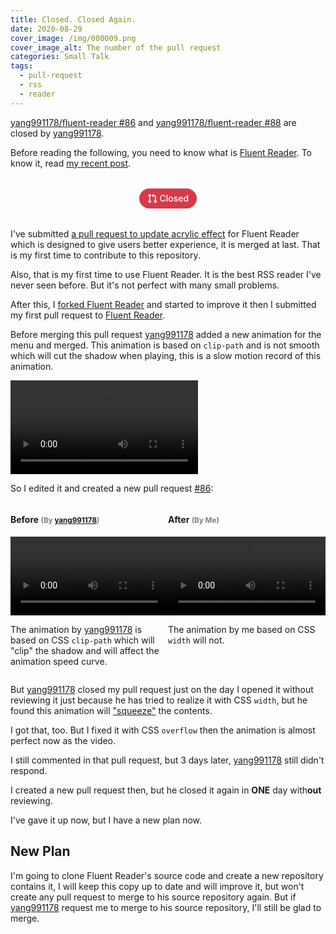 ```yaml
---
title: Closed. Closed Again.
date: 2020-08-29
cover_image: /img/000009.png
cover_image_alt: The number of the pull request
categories: Small Talk
tags:
  - pull-request
  - rss
  - reader
---
```


[yang991178/fluent-reader #86](https://github.com/yang991178/fluent-reader/pull/86) and [yang991178/fluent-reader #88](https://github.com/yang991178/fluent-reader/pull/88) are closed by [yang991178](https://github.com/yang991178).

<!-- more -->

Before reading the following, you need to know what is [Fluent Reader](https://hyliu.me/fluent-reader/). To know it, read [my recent post](/2020/08/28/Do-you-use-RSS/).

<div class="container">
    <div style="margin: 32px 0; text-align: center">
        <span title="Status: Closed" style="display:inline-block;padding:5px 12px;font-size:14px;font-weight:500;line-height:20px;color:#fff;text-align:center;white-space:nowrap;background-color:#6a737d;border:1px solid transparent;border-radius:2em; background-color: #d73a49;">
            <svg height="16" style="display:inline-block;fill:currentColor;vertical-align:text-bottom" viewBox="0 0 16 16" version="1.1" width="16" aria-hidden="true"><path fill-rule="evenodd" d="M7.177 3.073L9.573.677A.25.25 0 0110 .854v4.792a.25.25 0 01-.427.177L7.177 3.427a.25.25 0 010-.354zM3.75 2.5a.75.75 0 100 1.5.75.75 0 000-1.5zm-2.25.75a2.25 2.25 0 113 2.122v5.256a2.251 2.251 0 11-1.5 0V5.372A2.25 2.25 0 011.5 3.25zM11 2.5h-1V4h1a1 1 0 011 1v5.628a2.251 2.251 0 101.5 0V5A2.5 2.5 0 0011 2.5zm1 10.25a.75.75 0 111.5 0 .75.75 0 01-1.5 0zM3.75 12a.75.75 0 100 1.5.75.75 0 000-1.5z"></path></svg> Closed
        </span>
    </div>
</div>

I've submitted [a pull request to update acrylic effect](https://github.com/yang991178/fluent-reader/pull/72) for Fluent Reader which is designed to give users better experience, it is merged at last. That is my first time to contribute to this repository.

Also, that is my first time to use Fluent Reader. It is the best RSS reader I've never seen before. But it's not perfect with many small problems.

After this, I [forked Fluent Reader](https://github.com/MrWillCom/acrylic-reader) and started to improve it then I submitted my first pull request to [Fluent Reader](https://hyliu.me/fluent-reader/).

Before merging this pull request [yang991178](https://github.com/yang991178) added a new animation for the menu and merged. This animation is based on `clip-path` and is not smooth which will cut the shadow when playing, this is a slow motion record of this animation.

<video loop autoplay>
    <source src="/media/000002.mp4" type="video/mp4">
    Sorry, your browser doesn't support embedded videos.
</video>

So I edited it and created a new pull request [#86](https://github.com/yang991178/fluent-reader/pull/86):

<div class="container" style="display: flex">
<h4 style="flex: 1">Before <small style="color: grey">(By <a href="https://github.com/yang991178">yang991178</a>)</small></h4>
<h4 style="flex: 1">After <small style="color: grey">(By Me)</small></h4>
</div>
<div class="container" style="display: flex">
    <video loop autoplay style="width: calc(100% /2); padding: 0">
        <source src="/media/000000.mp4" type="video/mp4">
        Sorry, your browser doesn't support embedded videos.
    </video>
    <video loop autoplay style="width: calc(100% /2); padding: 0">
        <source src="/media/000001.mp4" type="video/mp4">
        Sorry, your browser doesn't support embedded videos.
    </video>
</div>
<div class="container" style="display: flex">
<p style="flex: 1">The animation by <a href="https://github.com/yang991178">yang991178</a> is based on CSS <code>clip-path</code> which will "clip" the shadow and will affect the animation speed curve.</p>
<p style="flex: 1">The animation by me based on CSS <code>width</code> will not.</p>
</div>

But [yang991178](https://github.com/yang991178) closed my pull request just on the day I opened it without reviewing it just because he has tried to realize it with CSS `width`, but he found this animation will ["squeeze"](https://github.com/yang991178/fluent-reader/pull/86#issuecomment-679788012) the contents.

I got that, too. But I fixed it with CSS `overflow` then the animation is almost perfect now as the video.

I still commented in that pull request, but 3 days later, [yang991178](https://github.com/yang991178) still didn't respond.

I created a new pull request then, but he closed it again in **ONE** day with**out** reviewing.

I've gave it up now, but I have a new plan now.

## New Plan

I'm going to clone Fluent Reader's source code and create a new repository contains it, I will keep this copy up to date and will improve it, but won't create any pull request to merge to his source repository again. But if [yang991178](https://github.com/yang991178) request me to merge to his source repository, I'll still be glad to merge.
